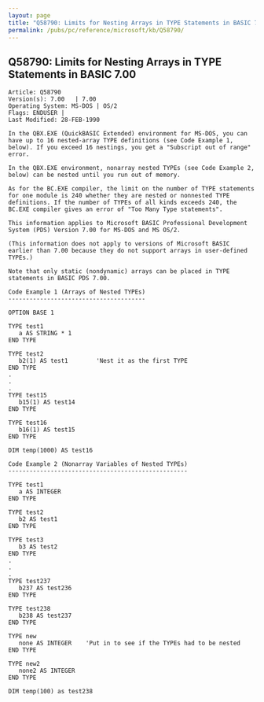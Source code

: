 ```yaml
---
layout: page
title: "Q58790: Limits for Nesting Arrays in TYPE Statements in BASIC 7.00"
permalink: /pubs/pc/reference/microsoft/kb/Q58790/
---
```


## Q58790: Limits for Nesting Arrays in TYPE Statements in BASIC 7.00

	Article: Q58790
	Version(s): 7.00   | 7.00
	Operating System: MS-DOS | OS/2
	Flags: ENDUSER |
	Last Modified: 28-FEB-1990
	
	In the QBX.EXE (QuickBASIC Extended) environment for MS-DOS, you can
	have up to 16 nested-array TYPE definitions (see Code Example 1,
	below). If you exceed 16 nestings, you get a "Subscript out of range"
	error.
	
	In the QBX.EXE environment, nonarray nested TYPEs (see Code Example 2,
	below) can be nested until you run out of memory.
	
	As for the BC.EXE compiler, the limit on the number of TYPE statements
	for one module is 240 whether they are nested or nonnested TYPE
	definitions. If the number of TYPEs of all kinds exceeds 240, the
	BC.EXE compiler gives an error of "Too Many Type statements".
	
	This information applies to Microsoft BASIC Professional Development
	System (PDS) Version 7.00 for MS-DOS and MS OS/2.
	
	(This information does not apply to versions of Microsoft BASIC
	earlier than 7.00 because they do not support arrays in user-defined
	TYPEs.)
	
	Note that only static (nondynamic) arrays can be placed in TYPE
	statements in BASIC PDS 7.00.
	
	Code Example 1 (Arrays of Nested TYPEs)
	---------------------------------------
	
	OPTION BASE 1
	
	TYPE test1
	   a AS STRING * 1
	END TYPE
	
	TYPE test2
	   b2(1) AS test1        'Nest it as the first TYPE
	END TYPE
	.
	.
	.
	TYPE test15
	   b15(1) AS test14
	END TYPE
	
	TYPE test16
	   b16(1) AS test15
	END TYPE
	
	DIM temp(1000) AS test16
	
	Code Example 2 (Nonarray Variables of Nested TYPEs)
	---------------------------------------------------
	
	TYPE test1
	   a AS INTEGER
	END TYPE
	
	TYPE test2
	   b2 AS test1
	END TYPE
	
	TYPE test3
	   b3 AS test2
	END TYPE
	.
	.
	.
	TYPE test237
	   b237 AS test236
	END TYPE
	
	TYPE test238
	   b238 AS test237
	END TYPE
	
	TYPE new
	   none AS INTEGER    'Put in to see if the TYPEs had to be nested
	END TYPE
	
	TYPE new2
	   none2 AS INTEGER
	END TYPE
	
	DIM temp(100) as test238
